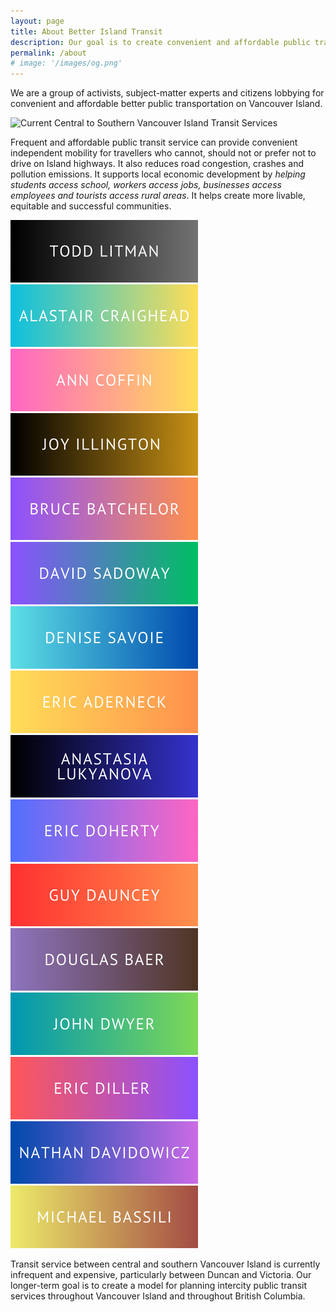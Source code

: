 ```yaml
---
layout: page
title: About Better Island Transit
description: Our goal is to create convenient and affordable public transportation on Vancouver Island. We will build public support and lobby local, regional and provincial governments to plan, fund and implement frequent, affordable bus service connecting central and south Vancouver Island.
permalink: /about
# image: '/images/og.png'
---
```


We are a group of activists, subject-matter experts and citizens lobbying for convenient and affordable better public transportation on Vancouver Island.

![Current Central to Southern Vancouver Island Transit Services]({{site.baseurl}}/images/og.png)

Frequent and affordable public transit service can provide convenient independent mobility for travellers who cannot, should not or prefer not to drive on Island highways. It also reduces road congestion, crashes and pollution emissions. It supports local economic development by _helping students access school, workers access jobs, businesses access employees and tourists access rural areas_. It helps create more livable, equitable and successful communities.

<div class="gallery-box members-gallery">
  <div class="gallery">
    <img src="/images/members/todd-litman.png" alt="Todd Litman" loading="lazy">
    <img src="/images/members/alastair-craighead.png" alt="Alastair Craighead" loading="lazy">
    <img src="/images/members/ann-coffin.png" alt="Ann Coffin" loading="lazy">
    <img src="/images/members/joy-illington.png" alt="Joy Illington" loading="lazy">
    <img src="/images/members/bruce-batchelor.png" alt="Bruce Batchelor" loading="lazy">
    <img src="/images/members/david-sadoway.png" alt="David Sadoway" loading="lazy">
    <img src="/images/members/denise-savoie.png" alt="Denise Savoie" loading="lazy">
    <img src="/images/members/eric-aderneck.png" alt="Eric Aderneck" loading="lazy">
    <img src="/images/members/anastasia-lukyanova.png" alt="Anastasia Lukyanova" loading="lazy">
    <img src="/images/members/eric-doherty.png" alt="Eric Doherty" loading="lazy">
    <img src="/images/members/guy-dauncey.png" alt="Guy Dauncey" loading="lazy">
    <img src="/images/members/douglas-baer.png" alt="Douglas Baer" loading="lazy">
    <img src="/images/members/john-dwyer.png" alt="John Dwyer" loading="lazy">
    <img src="/images/members/eric-diller.png" alt="Eric Diller" loading="lazy">
    <img src="/images/members/nathan-davidowicz.png" alt="Nathan Davidowicz" loaing="lazy">
    <img src="/images/members/michael-bassili.png" alt="Michael Bassili" loaing="lazy">
  </div>
</div>

Transit service between central and southern Vancouver Island is currently infrequent and expensive, particularly between Duncan and Victoria. Our longer-term goal is to create a model for planning intercity public transit services throughout Vancouver Island and throughout British Columbia.
